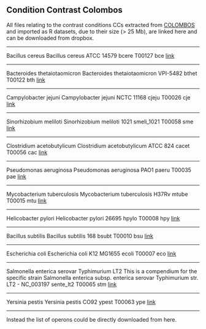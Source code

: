 ## Condition Contrast Colombos
All files relating to the contrast conditions CCs extracted from [COLOMBOS](http://colombos.net/) 
and imported as R datasets, due to their size (> 25 Mb),
are linked here and can be downloaded from dropbox.
___
Bacillus cereus 
Bacillus cereus ATCC 14579
bcere 
T00127
bce
[link](https://www.dropbox.com/s/v44vrw8e8xm8fhs/bcere.RData?dl=0)
___

Bacteroides thetaiotaomicron
Bacteroides thetaiotaomicron VPI-5482
bthet
T00122
bth
[link](https://www.dropbox.com/s/xm09bdp934w0414/bthet.RData?dl=0)
___
Campylobacter jejuni
Campylobacter jejuni NCTC 11168
cjeju
T00026
cje
[link](https://www.dropbox.com/s/m0beh9yh2mi3kta/cjeju.RData?dl=0)
___
Sinorhizobium meliloti
Sinorhizobium meliloti 1021
smeli_1021
T00058
sme
[link](https://www.dropbox.com/s/k9109sm23rjmn4q/smeli_1021.RData?dl=0)
___
Clostridium acetobutylicum
Clostridium acetobutylicum ATCC 824
cacet
T00056
cac
[link](https://www.dropbox.com/s/pc1uoqjx89mrp91/cacet.opr?dl=0)
___
Pseudomonas aeruginosa
Pseudomonas aeruginosa PAO1
paeru
T00035
pae
[link](https://www.dropbox.com/s/fvqupfqabap0vyf/paeru.RData?dl=0)
___
Mycobacterium tuberculosis
Mycobacterium tuberculosis H37Rv
mtube
T00015
mtu
[link](https://www.dropbox.com/s/oyzdh1b6zh5zbdp/mtube.RData?dl=0)
___
Helicobacter pylori
Helicobacter pylori 26695
hpylo
T00008
hpy
[link](https://www.dropbox.com/s/t4uok1yl6a6nq7i/hpylo.RData?dl=0)
___
Bacillus subtilis
Bacillus subtilis 168
bsubt
T00010
bsu
[link](https://www.dropbox.com/s/8kgptool87hp1li/bsubt.RData?dl=0)
___
Escherichia coli
Escherichia coli K12 MG1655
ecoli
T00007
eco
[link](https://www.dropbox.com/s/7cx4nhn67hpqzj4/ecoli.RData?dl=0)
___
Salmonella enterica serovar Typhimurium LT2
This is a compendium for the specific strain Salmonella enterica 
subsp. enterica serovar Typhimurium str. LT2 - NC_003197
sente_lt2
T00065
stm
[link](https://www.dropbox.com/s/nczz2s5vuzomnem/sente_lt2.RData?dl=0)
___
Yersinia pestis
Yersinia pestis CO92
ypest
T00063
ype
[link](https://www.dropbox.com/s/s3ktl35taul86rq/ypest.RData?dl=0)
___

Instead the list of operons could be directly downloaded from here.



